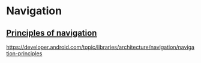 # Navigation

## [ Principles of navigation ](/PrinciplesOfNavigation.md)
https://developer.android.com/topic/libraries/architecture/navigation/navigation-principles